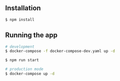 ## Installation

```bash
$ npm install
```

## Running the app

```bash
# development
$ docker-compose -f docker-compose-dev.yaml up -d

$ npm run start

# production mode
$ docker-compose up -d
```
